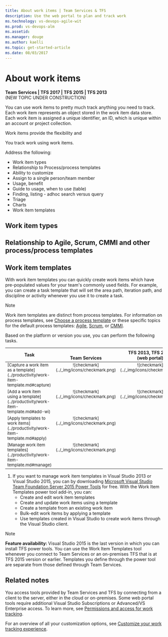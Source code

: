 ```yaml
---
title: About work items | Team Services & TFS
description: Use the web portal to plan and track work  
ms.technology: vs-devops-agile-wit
ms.prod: vs-devops-alm
ms.assetid:  
ms.manager: douge
ms.author: kaelli
ms.topic: get-started-article 
ms.date: 08/03/2017
---
```


# About work items 

**Team Services | TFS 2017 | TFS 2015 | TFS 2013**  
(NEW TOPIC UNDER CONSTRUCTION)

You can use work items to pretty much track anything you need to track. 
Each work item represents an object stored in the work item data store. Each work item is  assigned a unique identifier, an ID, which is unique within an account or project collection. 


Work items provide the flexibility and 

You track work using work items.     
  
Address the following: 
- Work item types  
- Relationship to Process/process templates  
- Ability to customize   
- Assign to a single person/team member  
- Usage, benefit   
- Guide to usage, when to use (table)  
- Finding, listing - adhoc search versus query  
- Triage  
- Charts 
- Work item templates 


## Work item types



## Relationship to Agile, Scrum, CMMI and other process/process templates 





## Work item templates 


With work item templates you can quickly create work items which have pre-populated values for your team's commonly used fields. For example, you can create a task template that will set the area path, iteration path, and discipline or activity whenever you use it to create a task.  

>[!NOTE]  
>Work item templates are distinct from process templates. For information on process templates, see [Choose a process template](../guidance/choose-process.md) or these specific topics for the default process templates: [Agile](../guidance/agile-process.md), [Scrum](../guidance/scrum-process.md), or [CMMI](../guidance/cmmi-process.md). 

Based on the platform or version you use, you can perform the following tasks. 

<table width="85%">
<tr>
<th width="30%">Task </th>
<th width="15%" align="center" valign="bottom">Team Services</th>
<th width="15%" align="center" valign="bottom">TFS 2013, TFS 2015<br/>(web portal)</th>
<th width="15%" align="center" valign="bottom">TFS 2017<br/>(web portal)</th>
<th width="20%" align="center" valign="bottom">VS 2013, VS 2015 <br/>(with power tools <sup>1</sup>) </th>
</tr>

<tbody align="center" valign="top" style="font-size: 95%">

<tr>
<td align="left">[Capture a work item as a template](../productivity/work-item-template.md#capture)</td>
<td>![checkmark](../_img/icons/checkmark.png)</td>
<td>![checkmark](../_img/icons/checkmark.png)</td>
<td>![checkmark](../_img/icons/checkmark.png)</td>
<td>![checkmark](../_img/icons/checkmark.png)</td>
</tr>


<tr>
<td align="left">[Add a work item using a template](../productivity/work-item-template.md#add-wi)</td>
<td>![checkmark](../_img/icons/checkmark.png)</td>
<td>![checkmark](../_img/icons/checkmark.png)</td>
<td>![checkmark](../_img/icons/checkmark.png)</td>
<td>![checkmark](../_img/icons/checkmark.png)</td>
</tr>

<tr>
<td align="left">[Apply templates to work items](../productivity/work-item-template.md#apply)</td>
<td>![checkmark](../_img/icons/checkmark.png)</td>
<td> </td>
<td>![checkmark](../_img/icons/checkmark.png)</td>
<td>![checkmark](../_img/icons/checkmark.png)</td>
</tr>

<tr>
<td align="left">[Manage work item templates](../productivity/work-item-template.md#manage)</td>
<td>![checkmark](../_img/icons/checkmark.png)</td>
<td> </td>
<td>![checkmark](../_img/icons/checkmark.png)</td>
<td>![checkmark](../_img/icons/checkmark.png)</td>
</tr>
</tbody>
</table>


1. If you want to manage work item templates in Visual Studio 2013 or Visual Studio 2015, you can by downloading [Microsoft Visual Studio Team Foundation Server 2015 Power Tools](https://marketplace.visualstudio.com/items?itemName=TFSPowerToolsTeam.MicrosoftVisualStudioTeamFoundationServer2015Power) for free. With the Work Item Templates power tool add-in, you can:
	- Create and edit work item templates  
	- Create and update work items using a template  
	- Create a template from an existing work item  
	- Bulk-edit work items by applying a template  
	- Use templates created in Visual Studio to create work items through the Visual Studio client.  
	
>[!NOTE]  
><b>Feature availability: </b>Visual Studio 2015 is the last version in which you can install TFS power tools. You can use the Work Item Templates tool whenever you connect to Team Services or an on-premises TFS that is at TFS 2015 version or earlier. Templates you define through the power tool are separate from those defined through Team Services.    

 
 
## Related notes

You access tools provided by Team Services and TFS by connecting from a client to the server, either in the cloud or on-premises. Some web portal tools require additional Visual Studio Subscriptions or Advanced/VS Enterprise access. To learn more, see [Permissions and access for work tracking](../permissions-access-work-tracking.md). 



For an overview of all your customization options, see [Customize your work tracking experience](../customize/customize-work.md).  


 

 